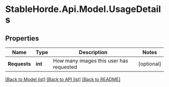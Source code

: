 # StableHorde.Api.Model.UsageDetails

## Properties

Name | Type | Description | Notes
------------ | ------------- | ------------- | -------------
**Requests** | **int** | How many images this user has requested | [optional] 

[[Back to Model list]](../README.md#documentation-for-models) [[Back to API list]](../README.md#documentation-for-api-endpoints) [[Back to README]](../README.md)

